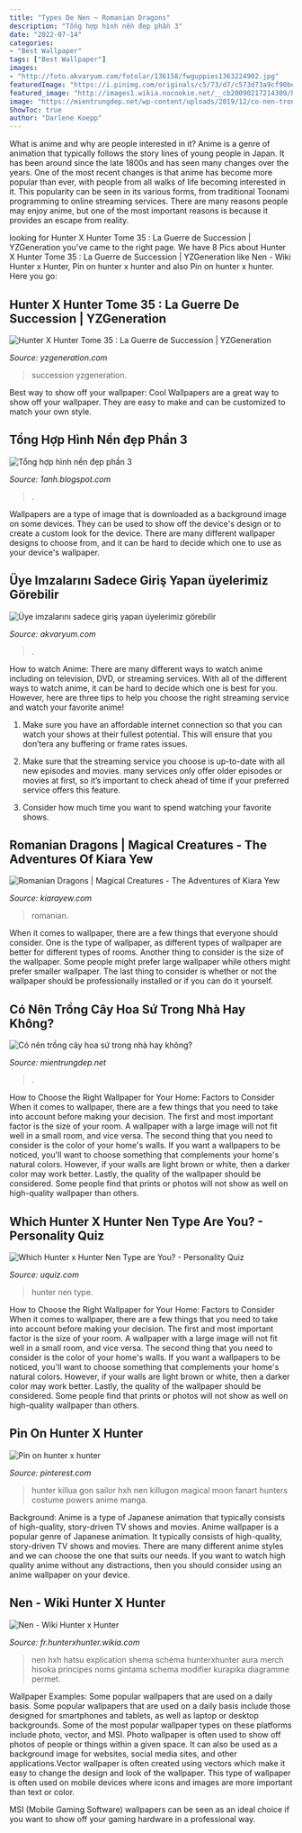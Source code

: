 ```yaml
---
title: "Types De Nen ~ Romanian Dragons"
description: "Tổng hợp hình nền đẹp phần 3"
date: "2022-07-14"
categories:
- "Best Wallpaper"
tags: ["Best Wallpaper"]
images:
- "http://foto.akvaryum.com/fotolar/136158/fwguppies1363224902.jpg"
featuredImage: "https://i.pinimg.com/originals/c5/73/d7/c573d73a9cf90be90f0a8d7e54cddcbf.jpg"
featured_image: "http://images1.wikia.nocookie.net/__cb20090217214309/hunterxhunter/fr/images/c/c4/Schéma_nen.jpg"
image: "https://mientrungdep.net/wp-content/uploads/2019/12/co-nen-trong-cay-hoa-su-trong-nha_optimized.png"
ShowToc: true
author: "Darlene Koepp"
---
```



What is anime and why are people interested in it?
Anime is a genre of animation that typically follows the story lines of young people in Japan. It has been around since the late 1800s and has seen many changes over the years. One of the most recent changes is that anime has become more popular than ever, with people from all walks of life becoming interested in it. This popularity can be seen in its various forms, from traditional Toonami programming to online streaming services. There are many reasons people may enjoy anime, but one of the most important reasons is because it provides an escape from reality.

	

		
looking for Hunter X Hunter Tome 35 : La Guerre de Succession | YZGeneration you've came to the right page. We have 8 Pics about Hunter X Hunter Tome 35 : La Guerre de Succession | YZGeneration like Nen - Wiki Hunter x Hunter, Pin on hunter x hunter and also Pin on hunter x hunter. Here you go:
		
    
## Hunter X Hunter Tome 35 : La Guerre De Succession | YZGeneration

<img loading=lazy src="https://yzgeneration.com/wp-content/uploads/2018/06/Hunter-X-Hunter-Tome-35-3.jpg" onerror="this.onerror=null;this.src='https://tse3.mm.bing.net/th?id=OIP.7IJZEIqSM0sfl5nVE6BFuwHaLD&amp;pid=15.1';" alt="Hunter X Hunter Tome 35 : La Guerre de Succession | YZGeneration">

_Source: yzgeneration.com_

>succession yzgeneration. 

	

Best way to show off your wallpaper:
Cool Wallpapers are a great way to show off your wallpaper. They are easy to make and can be customized to match your own style.

    
## Tổng Hợp Hình Nền đẹp Phần 3

<img loading=lazy src="http://3.bp.blogspot.com/-IZsEvGL08RQ/T7MSEzC3q6I/AAAAAAAABIY/hxL4v24nSK0/s1600/hinh-nen-dep-64.jpg" onerror="this.onerror=null;this.src='https://tse4.mm.bing.net/th?id=OIP.6AxsuHPkuHWAhjcXOH__HQHaFj&amp;pid=15.1';" alt="Tổng hợp hình nền đẹp phần 3">

_Source: 1anh.blogspot.com_

>. 

	

Wallpapers are a type of image that is downloaded as a background image on some devices. They can be used to show off the device's design or to create a custom look for the device. There are many different wallpaper designs to choose from, and it can be hard to decide which one to use as your device's wallpaper.

    
## Üye Imzalarını Sadece Giriş Yapan üyelerimiz Görebilir

<img loading=lazy src="http://foto.akvaryum.com/fotolar/136158/fwguppies1363224902.jpg" onerror="this.onerror=null;this.src='https://tse4.mm.bing.net/th?id=OIP.5wKKs4ZV16e_32zPhU-9WgHaFj&amp;pid=15.1';" alt="Üye imzalarını sadece giriş yapan üyelerimiz görebilir">

_Source: akvaryum.com_

>. 

	

How to watch Anime: There are many different ways to watch anime including on television, DVD, or streaming services.
With all of the different ways to watch anime, it can be hard to decide which one is best for you. However, here are three tips to help you choose the right streaming service and watch your favorite anime!
1. Make sure you have an affordable internet connection so that you can watch your shows at their fullest potential. This will ensure that you don’tera any buffering or frame rates issues.

2. Make sure that the streaming service you choose is up-to-date with all new episodes and movies. many services only offer older episodes or movies at first, so it’s important to check ahead of time if your preferred service offers this feature.

3. Consider how much time you want to spend watching your favorite shows.

    
## Romanian Dragons | Magical Creatures - The Adventures Of Kiara Yew

<img loading=lazy src="https://kiarayew.com/wp-content/uploads/pinterest-2-1024x598.jpg" onerror="this.onerror=null;this.src='https://tse2.mm.bing.net/th?id=OIP.qxTq35L2NgRrYn9Km1oKvgHaEU&amp;pid=15.1';" alt="Romanian Dragons | Magical Creatures - The Adventures of Kiara Yew">

_Source: kiarayew.com_

>romanian. 

	

When it comes to wallpaper, there are a few things that everyone should consider. One is the type of wallpaper, as different types of wallpaper are better for different types of rooms. Another thing to consider is the size of the wallpaper. Some people might prefer large wallpaper while others might prefer smaller wallpaper. The last thing to consider is whether or not the wallpaper should be professionally installed or if you can do it yourself.

    
## Có Nên Trồng Cây Hoa Sứ Trong Nhà Hay Không?

<img loading=lazy src="https://mientrungdep.net/wp-content/uploads/2019/12/co-nen-trong-cay-hoa-su-trong-nha_optimized.png" onerror="this.onerror=null;this.src='https://tse3.mm.bing.net/th?id=OIP.B5A2ZOMSkYuM7-Ac2IQVXgHaGX&amp;pid=15.1';" alt="Có nên trồng cây hoa sứ trong nhà hay không?">

_Source: mientrungdep.net_

>. 

	

How to Choose the Right Wallpaper for Your Home: Factors to Consider
When it comes to wallpaper, there are a few things that you need to take into account before making your decision. The first and most important factor is the size of your room. A wallpaper with a large image will not fit well in a small room, and vice versa. 
The second thing that you need to consider is the color of your home's walls. If you want a wallpapers to be noticed, you'll want to choose something that complements your home's natural colors. However, if your walls are light brown or white, then a darker color may work better. 
Lastly, the quality of the wallpaper should be considered. Some people find that prints or photos will not show as well on high-quality wallpaper than others.

    
## Which Hunter X Hunter Nen Type Are You? - Personality Quiz

<img loading=lazy src="https://uquiz.com/content/images/personalities/personality_images/1465268555.jpg" onerror="this.onerror=null;this.src='https://tse2.mm.bing.net/th?id=OIP.KB0cFOgzjtNMAI6LGjtphQHaEK&amp;pid=15.1';" alt="Which Hunter x Hunter Nen Type are You? - Personality Quiz">

_Source: uquiz.com_

>hunter nen type. 

	

How to Choose the Right Wallpaper for Your Home: Factors to Consider
When it comes to wallpaper, there are a few things that you need to take into account before making your decision. The first and most important factor is the size of your room. A wallpaper with a large image will not fit well in a small room, and vice versa. 
The second thing that you need to consider is the color of your home's walls. If you want a wallpapers to be noticed, you'll want to choose something that complements your home's natural colors. However, if your walls are light brown or white, then a darker color may work better. 
Lastly, the quality of the wallpaper should be considered. Some people find that prints or photos will not show as well on high-quality wallpaper than others.

    
## Pin On Hunter X Hunter

<img loading=lazy src="https://i.pinimg.com/originals/c5/73/d7/c573d73a9cf90be90f0a8d7e54cddcbf.jpg" onerror="this.onerror=null;this.src='https://tse4.mm.bing.net/th?id=OIP.9gMy0Bq1MKxbFv28-3YGbwHaJ3&amp;pid=15.1';" alt="Pin on hunter x hunter">

_Source: pinterest.com_

>hunter killua gon sailor hxh nen killugon magical moon fanart hunters costume powers anime manga. 

	

Background: Anime is a type of Japanese animation that typically consists of high-quality, story-driven TV shows and movies.
Anime wallpaper is a popular genre of Japanese animation. It typically consists of high-quality, story-driven TV shows and movies. There are many different anime styles and we can choose the one that suits our needs. If you want to watch high quality anime without any distractions, then you should consider using an anime wallpaper on your device.

    
## Nen - Wiki Hunter X Hunter

<img loading=lazy src="http://images1.wikia.nocookie.net/__cb20090217214309/hunterxhunter/fr/images/c/c4/Schéma_nen.jpg" onerror="this.onerror=null;this.src='https://tse3.mm.bing.net/th?id=OIP.NmEuoIzG865nTXH9f6_aRQHaG1&amp;pid=15.1';" alt="Nen - Wiki Hunter x Hunter">

_Source: fr.hunterxhunter.wikia.com_

>nen hxh hatsu explication shema schéma hunterxhunter aura merch hisoka principes noms gintama schema modifier kurapika diagramme permet. 

	

Wallpaper Examples: Some popular wallpapers that are used on a daily basis.
Some popular wallpapers that are used on a daily basis include those designed for smartphones and tablets, as well as laptop or desktop backgrounds. Some of the most popular wallpaper types on these platforms include photo, vector, and MSI. 
Photo wallpaper is often used to show off photos of people or things within a given space. It can also be used as a background image for websites, social media sites, and other applications.Vector wallpaper is often created using vectors which make it easy to change the design and look of the wallpaper. This type of wallpaper is often used on mobile devices where icons and images are more important than text or color. 

MSI (Mobile Gaming Software) wallpapers can be seen as an ideal choice if you want to show off your gaming hardware in a professional way.


